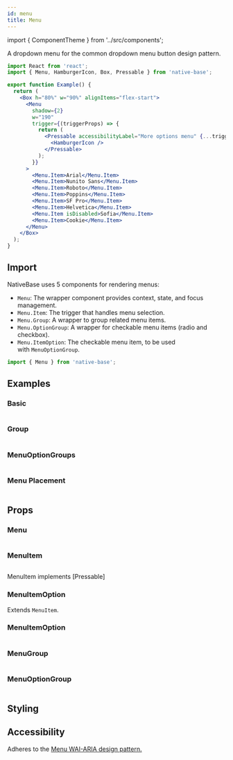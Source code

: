 ```yaml
---
id: menu
title: Menu
---
```


import { ComponentTheme } from '../src/components';

A dropdown menu for the common dropdown menu button design pattern.

```jsx isShowcase
import React from 'react';
import { Menu, HamburgerIcon, Box, Pressable } from 'native-base';

export function Example() {
  return (
    <Box h="80%" w="90%" alignItems="flex-start">
      <Menu
        shadow={2}
        w="190"
        trigger={(triggerProps) => {
          return (
            <Pressable accessibilityLabel="More options menu" {...triggerProps}>
              <HamburgerIcon />
            </Pressable>
          );
        }}
      >
        <Menu.Item>Arial</Menu.Item>
        <Menu.Item>Nunito Sans</Menu.Item>
        <Menu.Item>Roboto</Menu.Item>
        <Menu.Item>Poppins</Menu.Item>
        <Menu.Item>SF Pro</Menu.Item>
        <Menu.Item>Helvetica</Menu.Item>
        <Menu.Item isDisabled>Sofia</Menu.Item>
        <Menu.Item>Cookie</Menu.Item>
      </Menu>
    </Box>
  );
}
```

## Import

NativeBase uses 5 components for rendering menus:

- `Menu`: The wrapper component provides context, state, and focus management.
- `Menu.Item`: The trigger that handles menu selection.
- `Menu.Group`: A wrapper to group related menu items.
- `Menu.OptionGroup`: A wrapper for checkable menu items (radio and checkbox).
- `Menu.ItemOption`: The checkable menu item, to be used with `MenuOptionGroup`.

```jsx
import { Menu } from 'native-base';
```

## Examples

### Basic

```ComponentSnackPlayer path=components,composites,Menu,Basic.tsx

```

### Group

```ComponentSnackPlayer path=components,composites,Menu,Group.tsx

```

### MenuOptionGroups

```ComponentSnackPlayer path=components,composites,Menu,MenuOptionsGroup.tsx

```

### Menu Placement

```ComponentSnackPlayer path=components,composites,Menu,MenuPositions.tsx

```

## Props

### Menu

```ComponentPropTable path=composites,Menu,Menu.tsx

```

### MenuItem

```ComponentPropTable path=composites,Menu,MenuItem.tsx

```

MenuItem implements [Pressable]

### MenuItemOption

Extends `MenuItem`.

### MenuItemOption

```ComponentPropTable path=composites,Menu,MenuItemOption.tsx

```

### MenuGroup

```ComponentPropTable path=composites,Menu,MenuGroup.tsx

```

### MenuOptionGroup

```ComponentPropTable path=composites,Menu,MenuOptionGroup.tsx

```

## Styling

<ComponentTheme name="menu" />

## Accessibility

Adheres to the [Menu WAI-ARIA design pattern.](https://www.w3.org/TR/wai-aria-practices-1.2/#menu)
